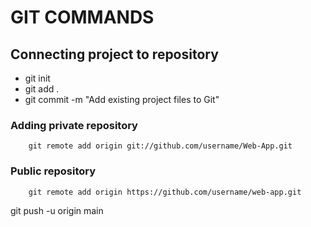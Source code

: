 # GIT COMMANDS

## Connecting project to repository
  - git init
  - git add .
  - git commit -m "Add existing project files to Git"
  ### Adding private repository
        git remote add origin git://github.com/username/Web-App.git
  ### Public repository
        git remote add origin https://github.com/username/web-app.git
  git push -u origin main
